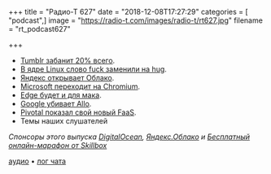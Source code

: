 +++
title = "Радио-Т 627"
date = "2018-12-08T17:27:29"
categories = [ "podcast",]
image = "https://radio-t.com/images/radio-t/rt627.jpg"
filename = "rt_podcast627"

+++

- [Tumblr забанит 20% всего](https://www.theverge.com/2018/12/3/18123752/tumblr-adult-content-porn-ban-date-explicit-changes-why-safe-mode).
- [В ядре Linux слово fuck заменили на hug](https://habr.com/post/431900/).
- [Яндекс открывает Облако](https://habr.com/company/yandex/blog/432042/).
- [Microsoft переходит на Chromium](https://www.windowscentral.com/microsoft-building-chromium-powered-web-browser-windows-10).
- [Edge будет и для мака](https://www.theverge.com/2018/12/6/18128648/microsoft-edge-chrome-chromium-browser-changes).
- [Google убивает Allo](https://www.theverge.com/2018/12/5/18127540/google-kills-allo-end-date).
- [Pivotal показал свой новый FaaS](https://techcrunch.com/2018/12/07/pivotal-announces-new-serverless-framework/).
- Темы наших слушателей

*Спонсоры этого выпуска [DigitalOcean](https://www.digitalocean.com), [Яндекс.Облако](http://bit.ly/2SwLW0w) и [Бесплатный онлайн-марафон от Skillbox](https://clck.ru/EpFJB)*


[аудио](http://cdn.radio-t.com/rt_podcast627.mp3) • [лог чата](http://chat.radio-t.com/logs/radio-t-627.html)
<audio src="http://cdn.radio-t.com/rt_podcast627.mp3" preload="none"></audio>
